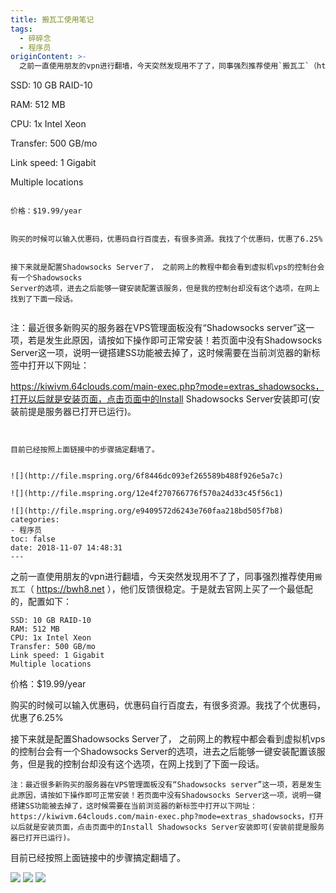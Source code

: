 ```yaml
---
title: 搬瓦工使用笔记
tags:
  - 碎碎念
  - 程序员
originContent: >-
  之前一直使用朋友的vpn进行翻墙，今天突然发现用不了了，同事强烈推荐使用`搬瓦工`（https://bwh8.net）,他们反馈很稳定。于是就去官网上买了一个最低配的，配置如下：

  ```

  SSD: 10 GB RAID-10

  RAM: 512 MB

  CPU: 1x Intel Xeon

  Transfer: 500 GB/mo

  Link speed: 1 Gigabit

  Multiple locations

  ```

  价格：$19.99/year


  购买的时候可以输入优惠码，优惠码自行百度去，有很多资源。我找了个优惠码，优惠了6.25%


  接下来就是配置Shadowsocks Server了， 之前网上的教程中都会看到虚拟机vps的控制台会有一个Shadowsocks
  Server的选项，进去之后能够一键安装配置该服务，但是我的控制台却没有这个选项，在网上找到了下面一段话。


  ```

  注：最近很多新购买的服务器在VPS管理面板没有“Shadowsocks
  server”这一项，若是发生此原因，请按如下操作即可正常安装！若页面中没有Shadowsocks
  Server这一项，说明一键搭建SS功能被去掉了，这时候需要在当前浏览器的新标签中打开以下网址：

  https://kiwivm.64clouds.com/main-exec.php?mode=extras_shadowsocks，打开以后就是安装页面，点击页面中的Install
  Shadowsocks Server安装即可(安装前提是服务器已打开已运行)。

  ```


  目前已经按照上面链接中的步骤搞定翻墙了。


  ![](http://file.mspring.org/6f8446dc093ef265589b488f926e5a7c)

  ![](http://file.mspring.org/12e4f270766776f570a24d33c45f56c1)

  ![](http://file.mspring.org/e9409572d6243e760faa218bd505f7b8)
categories:
  - 程序员
toc: false
date: 2018-11-07 14:48:31
---
```


之前一直使用朋友的vpn进行翻墙，今天突然发现用不了了，同事强烈推荐使用`搬瓦工`（ https://bwh8.net ），他们反馈很稳定。于是就去官网上买了一个最低配的，配置如下：
```
SSD: 10 GB RAID-10
RAM: 512 MB
CPU: 1x Intel Xeon
Transfer: 500 GB/mo
Link speed: 1 Gigabit
Multiple locations
```
价格：$19.99/year

购买的时候可以输入优惠码，优惠码自行百度去，有很多资源。我找了个优惠码，优惠了6.25%

接下来就是配置Shadowsocks Server了， 之前网上的教程中都会看到虚拟机vps的控制台会有一个Shadowsocks Server的选项，进去之后能够一键安装配置该服务，但是我的控制台却没有这个选项，在网上找到了下面一段话。

```
注：最近很多新购买的服务器在VPS管理面板没有“Shadowsocks server”这一项，若是发生此原因，请按如下操作即可正常安装！若页面中没有Shadowsocks Server这一项，说明一键搭建SS功能被去掉了，这时候需要在当前浏览器的新标签中打开以下网址：
https://kiwivm.64clouds.com/main-exec.php?mode=extras_shadowsocks，打开以后就是安装页面，点击页面中的Install Shadowsocks Server安装即可(安装前提是服务器已打开已运行)。
```

目前已经按照上面链接中的步骤搞定翻墙了。

![](http://file.mspring.org/6f8446dc093ef265589b488f926e5a7c)
![](http://file.mspring.org/12e4f270766776f570a24d33c45f56c1)
![](http://file.mspring.org/e9409572d6243e760faa218bd505f7b8)